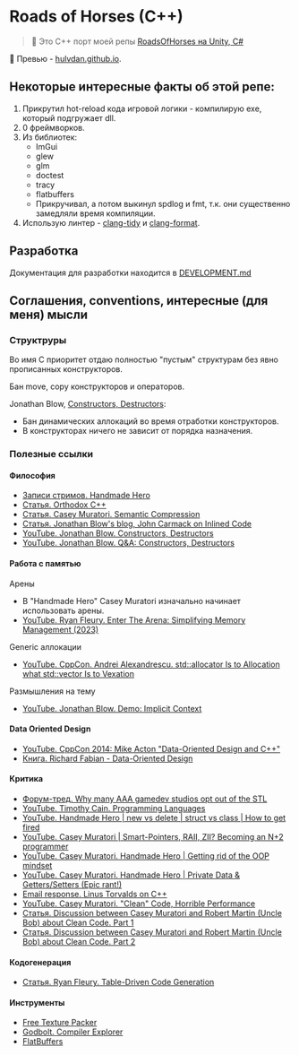 # Roads of Horses (C++)

> 📝 Это C++ порт моей репы [RoadsOfHorses на Unity, C#](https://github.com/Hulvdan/RoadsOfHorses)

🎨 Превью - [hulvdan.github.io](https://hulvdan.github.io/).

## Некоторые интересные факты об этой репе:

1. Прикрутил hot-reload кода игровой логики - компилирую exe, который подгружает dll.
2. 0 фреймворков.
3. Из библиотек:
    - ImGui
    - glew
    - glm
    - doctest
    - tracy
    - flatbuffers
    - Прикручивал, а потом выкинул spdlog и fmt, т.к. они существенно замедляли время компиляции.
4. Использую линтер - [clang-tidy](https://clang.llvm.org/extra/clang-tidy/) и [clang-format](https://clang.llvm.org/docs/ClangFormat.html).

## Разработка

Документация для разработки находится в [DEVELOPMENT.md](./DEVELOPMENT.md)

## Соглашения, conventions, интересные (для меня) мысли

### Структруры

Во имя C приоритет отдаю полностью "пустым" структурам без явно прописанных конструкторов.

Бан move, copy конструкторов и операторов.

Jonathan Blow, [Constructors, Destructors](https://www.youtube.com/watch?v=8C6zuDDGU2w):
- Бан динамических аллокаций во время отработки конструкторов.
- В конструкторах ничего не зависит от порядка назначения.

### Полезные ссылки

#### Философия

- [Записи стримов. Handmade Hero](https://guide.handmadehero.org/code/)
- [Статья. Orthodox C++](https://gist.github.com/bkaradzic/2e39896bc7d8c34e042b)
- [Статья. Casey Muratori. Semantic Compression](https://caseymuratori.com/blog_0015)
- [Статья. Jonathan Blow's blog, John Carmack on Inlined Code](http://number-none.com/blow/blog/programming/2014/09/26/carmack-on-inlined-code.html)
- [YouTube. Jonathan Blow. Constructors, Destructors](https://youtu.be/8C6zuDDGU2w?si=OGRfXkEhbdGNHj3J)
- [YouTube. Jonathan Blow. Q&A: Constructors, Destructors](https://youtu.be/wfG2mCPzIA4?si=lSGcsKcshtv-bOg5)

#### Работа с памятью

Арены

- В "Handmade Hero" Casey Muratori изначально начинает использовать арены.
- [YouTube. Ryan Fleury. Enter The Arena: Simplifying Memory Management (2023)](https://www.youtube.com/watch?v=TZ5a3gCCZYo)

Generic аллокации

- [YouTube. CppCon. Andrei Alexandrescu. std::allocator Is to Allocation what std::vector Is to Vexation](https://www.youtube.com/watch?v=LIb3L4vKZ7U)

Размышления на тему

- [YouTube. Jonathan Blow. Demo: Implicit Context](https://www.youtube.com/watch?v=ciGQCP6HgqI&list=PLmV5I2fxaiCKfxMBrNsU1kgKJXD3PkyxO&index=16)

#### Data Oriented Design

- [YouTube. CppCon 2014: Mike Acton "Data-Oriented Design and C++"](https://youtu.be/rX0ItVEVjHc?si=iPMMxjQkQEcCm-q4)
- [Книга. Richard Fabian - Data-Oriented Design](https://www.dataorienteddesign.com/dodbook/)

#### Критика

- [Форум-тред. Why many AAA gamedev studios opt out of the STL](https://web.archive.org/web/20220227163717/https://threadreaderapp.com/thread/1497768472184430600.html)
- [YouTube. Timothy Cain. Programming Languages](https://www.youtube.com/watch?v=wTjm-e0eZ8E)
- [YouTube. Handmade Hero | new vs delete | struct vs class | How to get fired](https://www.youtube.com/watch?v=zjkuXtiG1og)
- [YouTube. Casey Muratori | Smart-Pointers, RAII, ZII? Becoming an N+2 programmer](https://www.youtube.com/watch?v=xt1KNDmOYqA)
- [YouTube. Casey Muratori. Handmade Hero | Getting rid of the OOP mindset](https://youtu.be/GKYCA3UsmrU?si=5aWiWEaT06OcTPxg)
- [YouTube. Casey Muratori. Handmade Hero | Private Data & Getters/Setters (Epic rant!)](https://youtu.be/_xLgr6Ng4qQ?si=aCAFzwsmz5F_SNMp)
- [Email response. Linus Torvalds on C++](https://harmful.cat-v.org/software/c++/linus)
- [YouTube. Casey Muratori. "Clean" Code, Horrible Performance](https://www.youtube.com/watch?v=tD5NrevFtbU)
- [Статья. Discussion between Casey Muratori and Robert Martin (Uncle Bob) about Clean Code. Part 1](https://github.com/unclebob/cmuratori-discussion/blob/main/cleancodeqa.md)
- [Статья. Discussion between Casey Muratori and Robert Martin (Uncle Bob) about Clean Code. Part 2](https://github.com/unclebob/cmuratori-discussion/blob/main/cleancodeqa-2.md)

#### Кодогенерация

- [Статья. Ryan Fleury. Table-Driven Code Generation](https://www.rfleury.com/p/table-driven-code-generation)

#### Инструменты

- [Free Texture Packer](http://free-tex-packer.com/cli/)
- [Godbolt. Compiler Explorer](https://godbolt.org/)
- [FlatBuffers](https://flatbuffers.dev/)

